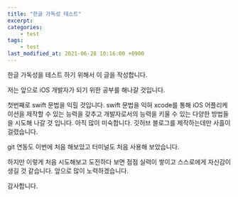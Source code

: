 ```yaml
---
title: "한글 가독성 테스트"
excerpt: 
categories: 
    - test
tags:
    - test
last_modified_at: 2021-06-28 10:16:00 +0900 
---
```


한글 가독성을 테스트 하기 위해서 이 글을 작성합니다. 

저는 앞으로 iOS 개발자가 되기 위한 공부를 해나갈 것입니다.

첫번째로 swift 문법을 익힐 것입니다. swift 문법을 익혀 xcode를 통해 iOS 어플리케이션을 제작할 수 있는 능력을 갖추고 개발자로서의 능력을 키울 수 있는 다양한 방법들을 시도해 나갈 것 입니다.
아직 많이 미숙합니다. 깃허브 블로그를 제작하는데만 사흘이 걸렸습니다.

git 연동도 이번에 처음 해보았고 터미널도 처음 사용해 보았습니다.

하지만 이렇게 처음 시도해보고 도전하다 보면 점점 실력이 쌓이고 스스로에게 자신감이 생길 것 같습니다.
앞으로 많이 노력하겠습니다.

 감사합니다.
